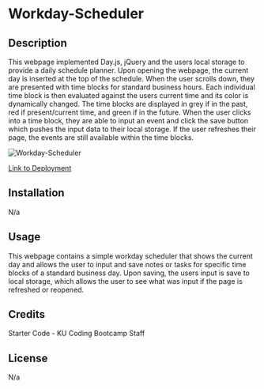 # Workday-Scheduler

## Description
This webpage implemented Day.js, jQuery and the users local storage to provide a daily schedule planner.  Upon opening the webpage, the current day is inserted at the top of the schedule.  When the user scrolls down, they are presented with time blocks for standard business hours. Each individual time block is then evaluated against the users current time and its color is dynamically changed.  The time blocks are displayed in grey if in the past, red if present/current time, and green if in the future. When the user clicks into a time block, they are able to input an event and click the save button which pushes the input data to their local storage.  If the user refreshes their page, the events are still available within the time blocks.

![Workday-Scheduler](https://user-images.githubusercontent.com/121253666/233247358-d78a0d85-cb9d-45ff-8175-09304c46c778.gif)

[Link to Deployment](https://johndallasmoore.github.io/Workday-Scheduler/)

## Installation
N/a

## Usage
This webpage contains a simple workday scheduler that shows the current day and allows the user to input and save notes or tasks for specific time blocks of a standard business day.  Upon saving, the users input is save to local storage, which allows the user to see what was input if the page is refreshed or reopened. 

## Credits
Starter Code - KU Coding Bootcamp Staff

## License
N/a